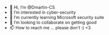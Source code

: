 - 👋 Hi, I’m @Dmartin-CS
- 👀 I’m interested in cyber-security
- 🌱 I’m currently learning Microsoft security suite
- 💞️ I’m looking to collaborate on getting good
- 📫 How to reach me ... please don't :) <3

<!---
Dmartin-CS/Dmartin-CS is a ✨ special ✨ repository because its `README.md` (this file) appears on your GitHub profile.
You can click the Preview link to take a look at your changes.
--->
